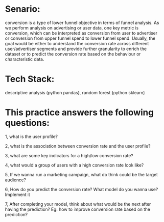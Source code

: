 # Senario: 
conversion is a type of lower funnel objective in terms of funnel
analysis. As we perform analysis on advertising or user data, one key metric is
conversion, which can be interpreted as conversion from user to advertiser or
conversion from upper funnel spend to lower funnel spend. Usually, the goal
would be either to understand the conversion rate across different
user/advertiser segments and provide further granularity to enrich the dataset
or to predict the conversion rate based on the behaviour or characteristic data. 

# Tech Stack:
descriptive analysis (python pandas), random forest (python sklearn)

# This practice answers the following questions:

1, what is the user profile?

2, what is the association between conversion rate and the user profile?

3, what are some key indicators for a high/low conversion rate?

4, what would a group of users with a high conversion rate look like?

5, If we wanna run a marketing campaign, what do think could be the target
audience?

6, How do you predict the conversion rate? What model do you wanna use?
Implement it

7, After completing your model, think about what would be the next after having
the prediction? Eg. how to improve conversion rate based on the prediction?
